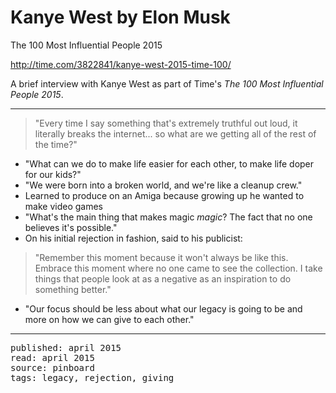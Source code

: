 # Kanye West by Elon Musk
The 100 Most Influential People 2015

http://time.com/3822841/kanye-west-2015-time-100/

A brief interview with Kanye West as part of Time's _The 100 Most Influential People 2015_.

---

> "Every time I say something that's extremely truthful out loud, it literally breaks the internet... so what are we getting all of the rest of the time?"

- "What can we do to make life easier for each other, to make life doper for our kids?" 
- "We were born into a broken world, and we're like a cleanup crew."
- Learned to produce on an Amiga because growing up he wanted to make video games
- "What's the main thing that makes magic _magic_? The fact that no one believes it's possible." 
- On his initial rejection in fashion, said to his publicist:

> "Remember this moment because it won't always be like this.  Embrace this moment where no one came to see the collection.  I take things that people look at as a negative as an inspiration to do something better."

- "Our focus should be less about what our legacy is going to be and more on how we can give to each other."

---

<pre>
published: april 2015
read: april 2015
source: pinboard
tags: legacy, rejection, giving
</pre>
